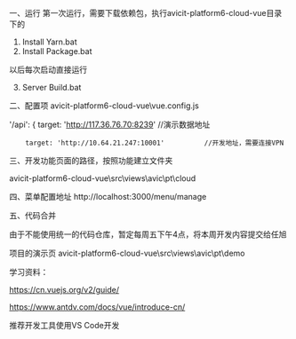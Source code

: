 一、运行
第一次运行，需要下载依赖包，执行avicit-platform6-cloud-vue目录下的

1. Install Yarn.bat
2. Install Package.bat

以后每次启动直接运行

3. Server Build.bat

二、配置项
avicit-platform6-cloud-vue\vue.config.js

'/api': {
        target: 'http://117.36.76.70:8239'           //演示数据地址
        
        target: 'http://10.64.21.247:10001'          //开发地址，需要连接VPN

三、开发功能页面的路径，按照功能建立文件夹

avicit-platform6-cloud-vue\src\views\avic\pt\cloud

四、菜单配置地址
http://localhost:3000/menu/manage

五、代码合并

由于不能使用统一的代码仓库，暂定每周五下午4点，将本周开发内容提交给任旭


项目的演示页
avicit-platform6-cloud-vue\src\views\avic\pt\demo

学习资料：

https://cn.vuejs.org/v2/guide/

https://www.antdv.com/docs/vue/introduce-cn/




推荐开发工具使用VS Code开发

